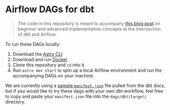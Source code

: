 # Airflow DAGs for dbt

> The code in this repository is meant to accompany [this blog post](https://astronomer.io/blog/airflow-dbt-1) on beginner and advanced implementation concepts at the intersection of dbt and Airflow.

To run these DAGs locally:
1. Download the [Astro CLI](https://github.com/astronomer/astro-cli)
2. Download and run [Docker](https://docs.docker.com/docker-for-mac/install/)
3. Clone this repository and `cd` into it.
4. Run `astro dev start` to spin up a local Airflow environment and run the accompanying DAGs on your machine.

We are currently using a [sample `manifest.json`](https://github.com/fishtown-analytics/dbt-docs/blob/master/data/manifest.json) file pulled from the dbt docs, but if you would like to try these dags with your own dbt workflow, feel free to copy and paste your `manifest.json` file into the `dags/dbt/target/` directory.
